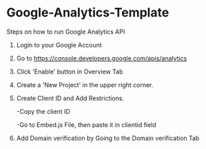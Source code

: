 # Google-Analytics-Template
Steps on how to run Google Analytics API

1. Login to your Google Account 

2. Go to https://console.developers.google.com/apis/analytics

3. Click 'Enable' button in Overview Tab

4. Create a 'New Project' in the upper right corner.

5. Create Client ID and Add Restrictions.
   
   -Copy the client ID
   
   -Go to Embed.js File, then paste it in clientid field

6. Add Domain verification by Going to the Domain verification Tab

